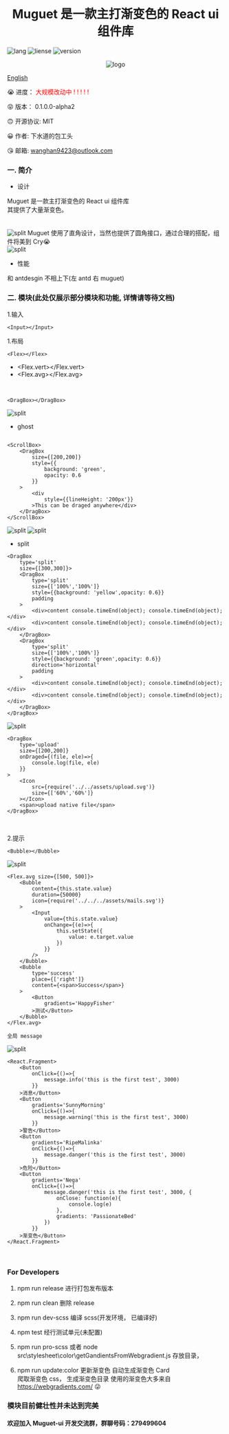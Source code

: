 <h1 align="center">Muguet 是一款主打渐变色的 React ui 组件库</h1>

![lang](https://img.shields.io/github/languages/top/sewerganger/Muguet-ui.svg)
![liense](https://img.shields.io/github/license/sewerganger/Muguet-ui.svg)
![version](https://img.shields.io/github/package-json/v/sewerganger/Muguet-ui.svg)

<div align="center">

![logo](https://raw.githubusercontent.com/sewerganger/Muguet-ui/master/muguet-site/assets/logo/muguet256.gif)

</div>

[English](https://github.com/sewerganger/Muguet-ui/blob/dev_main/README_EN.md)

😭 进度： <font color="red">大规模改动中 ! ! ! ! !</font>

😝 版本： 0.1.0.0-alpha2

🙃 开源协议: MIT

😀 作者: 下水道的包工头

😘 邮箱: wanghan9423@outlook.com

### 一. 简介

- 设计

Muguet 是一款主打渐变色的 React ui 组件库
<br>
其提供了大量渐变色。
<br>
<br>
<br>
![split](https://raw.githubusercontent.com/sewerganger/Muguet-ui/master/doc/images/gradients.gif)
Muguet 使用了直角设计，当然也提供了圆角接口，通过合理的搭配，组件将美到 Cry😭
<br>
![split](https://raw.githubusercontent.com/sewerganger/Muguet-ui/master/doc/images/button.jpg)

- 性能

和 antdesgin 不相上下(左 antd 右 muguet)

### 二. 模块(此处仅展示部分模块和功能, 详情请等待文档)

1.输入

`<Input></Input>`
<br>

1.布局

`<Flex></Flex>`

- <Flex.vert></Flex.vert>
  <br>
- <Flex.avg></Flex.avg>

<br>

`<DragBox></DragBox>`

![split](https://raw.githubusercontent.com/sewerganger/Muguet-ui/master/doc/images/drag-ghost.gif)

- ghost

```

<ScrollBox>
	<DragBox
		size={[200,200]}
		style={{
			background: 'green',
			opacity: 0.6
		}}
	>
		<div
			style={{lineHeight: '200px'}}
		>This can be draged anywhere</div>
	</DragBox>
</ScrollBox>
```

![split](https://raw.githubusercontent.com/sewerganger/Muguet-ui/master/doc/images/drag-split1.gif)
![split](https://raw.githubusercontent.com/sewerganger/Muguet-ui/master/doc/images/drag-split.gif)

- split

```
<DragBox
	type='split'
	size={[300,300]}>
	<DragBox
		type='split'
		size={['100%','100%']}
		style={{background: 'yellow',opacity: 0.6}}
		padding
	>
		<div>content console.timeEnd(object); console.timeEnd(object);</div>
		<div>content console.timeEnd(object); console.timeEnd(object);</div>
	</DragBox>
	<DragBox
		type='split'
		size={['100%','100%']}
		style={{background: 'green',opacity: 0.6}}
		direction='horizontal'
		padding
	>
		<div>content console.timeEnd(object); console.timeEnd(object);</div>
		<div>content console.timeEnd(object); console.timeEnd(object);</div>
	</DragBox>
</DragBox>
```

![split](https://raw.githubusercontent.com/sewerganger/Muguet-ui/master/doc/images/drag-upload.gif)

```
<DragBox
	type='upload'
	size={[200,200]}
	onDraged={(file, ele)=>{
		console.log(file, ele)
	}}
>
	<Icon
		src={require('../../assets/upload.svg')}
		size={['60%','60%']}
	></Icon>
	<span>upload native file</span>
</DragBox>
```

<br>

2.提示

`<Bubble></Bubble>`

![split](https://raw.githubusercontent.com/sewerganger/Muguet-ui/master/doc/images/bubble.gif)

```
<Flex.avg size={[500, 500]}>
	<Bubble
		content={this.state.value}
		duration={50000}
		icon={require('../../../assets/mails.svg')}
	>
		<Input
			value={this.state.value}
			onChange={(e)=>{
				this.setState({
					value: e.target.value
				})
			}}
		/>
	</Bubble>
	<Bubble
		type='success'
		place={['right']}
		content={<span>Success</span>}
	>
		<Button
			gradients='HappyFisher'
		>测试</Button>
	</Bubble>
</Flex.avg>
```

`全局 message`

![split](https://raw.githubusercontent.com/sewerganger/Muguet-ui/master/doc/images/message.gif)

```
<React.Fragment>
	<Button
		onClick={()=>{
			message.info('this is the first test', 3000)
		}}
	>消息</Button>
	<Button
		gradients='SunnyMorning'
		onClick={()=>{
			message.warning('this is the first test', 3000)
		}}
	>警告</Button>
	<Button
		gradients='RipeMalinka'
		onClick={()=>{
			message.danger('this is the first test', 3000)
		}}
	>危险</Button>
	<Button
		gradients='Nega'
		onClick={()=>{
			message.danger('this is the first test', 3000, {
				onClose: function(e){
					console.log(e)
				},
				gradients: 'PassionateBed'
			})
		}}
	>渐变色</Button>
</React.Fragment>
```

<br>

### For Developers

1. npm run release 进行打包发布版本

2. npm run clean 删除 release

3. npm run dev-scss 编译 scss(开发环境， 已编译好)

4. npm test 经行测试单元(未配置)

5. npm run pro-scss 或者 node src\stylesheet\color\getGandientsFromWebgradient.js 存放目录，

6. npm run update:color 更新渐变色 自动生成渐变色 Card
   <br>
   爬取渐变色 css， 生成渐变色目录
   使用的渐变色大多来自 https://webgradients.com/ 😜
   <br>

### 模块目前健壮性并未达到完美

#### 欢迎加入 Muguet-ui 开发交流群，群聊号码：279499604
